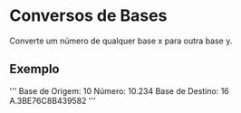 # Conversos de Bases
Converte um número de qualquer base x para outra base y.</br>
## Exemplo
'''
Base de Origem: 10
Número: 10.234
Base de Destino: 16
A.3BE76C8B439582
'''
